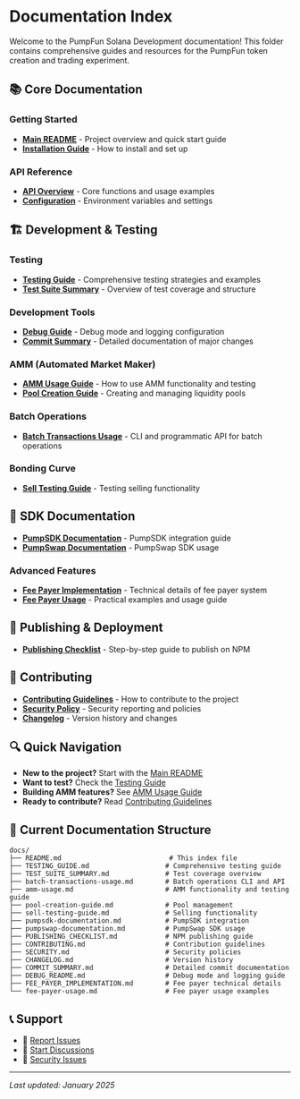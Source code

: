 # Documentation Index

Welcome to the PumpFun Solana Development documentation! This folder contains comprehensive guides and resources for the PumpFun token creation and trading experiment.

## 📚 Core Documentation

### Getting Started

- **[Main README](../README.md)** - Project overview and quick start guide
- **[Installation Guide](../README.md#installation)** - How to install and set up

### API Reference

- **[API Overview](../README.md#api-reference)** - Core functions and usage examples
- **[Configuration](../README.md#configuration)** - Environment variables and settings

## 🏗️ Development & Testing

### Testing

- **[Testing Guide](./TESTING_GUIDE.md)** - Comprehensive testing strategies and examples
- **[Test Suite Summary](./TEST_SUITE_SUMMARY.md)** - Overview of test coverage and structure

### Development Tools

- **[Debug Guide](./DEBUG_README.md)** - Debug mode and logging configuration
- **[Commit Summary](./COMMIT_SUMMARY.md)** - Detailed documentation of major changes

### AMM (Automated Market Maker)

- **[AMM Usage Guide](./amm-usage.md)** - How to use AMM functionality and testing
- **[Pool Creation Guide](./pool-creation-guide.md)** - Creating and managing liquidity pools

### Batch Operations

- **[Batch Transactions Usage](./batch-transactions-usage.md)** - CLI and programmatic API for batch operations

### Bonding Curve

- **[Sell Testing Guide](./sell-testing-guide.md)** - Testing selling functionality

## 🔧 SDK Documentation

- **[PumpSDK Documentation](./pumpsdk-documentation.md)** - PumpSDK integration guide
- **[PumpSwap Documentation](./pumpswap-documentation.md)** - PumpSwap SDK usage

### Advanced Features

- **[Fee Payer Implementation](./FEE_PAYER_IMPLEMENTATION.md)** - Technical details of fee payer system
- **[Fee Payer Usage](./fee-payer-usage.md)** - Practical examples and usage guide

## 🚀 Publishing & Deployment

- **[Publishing Checklist](./PUBLISHING_CHECKLIST.md)** - Step-by-step guide to publish on NPM

## 🤝 Contributing

- **[Contributing Guidelines](./CONTRIBUTING.md)** - How to contribute to the project
- **[Security Policy](./SECURITY.md)** - Security reporting and policies
- **[Changelog](./CHANGELOG.md)** - Version history and changes

## 🔍 Quick Navigation

- **New to the project?** Start with the [Main README](../README.md)
- **Want to test?** Check the [Testing Guide](./TESTING_GUIDE.md)
- **Building AMM features?** See [AMM Usage Guide](./amm-usage.md)
- **Ready to contribute?** Read [Contributing Guidelines](./CONTRIBUTING.md)

## 📁 Current Documentation Structure

```
docs/
├── README.md                           # This index file
├── TESTING_GUIDE.md                   # Comprehensive testing guide
├── TEST_SUITE_SUMMARY.md              # Test coverage overview
├── batch-transactions-usage.md        # Batch operations CLI and API
├── amm-usage.md                       # AMM functionality and testing guide
├── pool-creation-guide.md             # Pool management
├── sell-testing-guide.md              # Selling functionality
├── pumpsdk-documentation.md           # PumpSDK integration
├── pumpswap-documentation.md          # PumpSwap SDK usage
├── PUBLISHING_CHECKLIST.md            # NPM publishing guide
├── CONTRIBUTING.md                    # Contribution guidelines
├── SECURITY.md                        # Security policies
├── CHANGELOG.md                       # Version history
├── COMMIT_SUMMARY.md                  # Detailed commit documentation
├── DEBUG_README.md                    # Debug mode and logging guide
├── FEE_PAYER_IMPLEMENTATION.md        # Fee payer technical details
└── fee-payer-usage.md                 # Fee payer usage examples
```

## 📞 Support

- 🐛 [Report Issues](https://github.com/naval200/pumpfun-defi-kit/issues)
- 💬 [Start Discussions](https://github.com/naval200/pumpfun-defi-kit/discussions)
- 📧 [Security Issues](mailto:navalsaini81@gmail.com)

---

_Last updated: January 2025_
